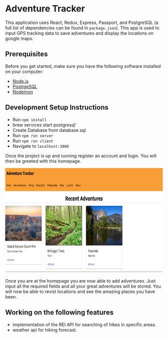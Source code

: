 # Adventure Tracker
This application uses React, Redux, Express, Passport, and PostgreSQL (a full list of dependencies can be found in `package.json`). This app is used to input GPS tracking data to save adventures and display the locations on google maps. 

## Prerequisites

Before you get started, make sure you have the following software installed on your computer:

- [Node.js](https://nodejs.org/en/)
- [PostrgeSQL](https://www.postgresql.org/)
- [Nodemon](https://nodemon.io/)




## Development Setup Instructions

* Run `npm install`
* brew services start postgresql`
* Create Database from database.sql
* Run `npm run server`
* Run `npm run client`
* Navigate to `localhost:3000`


Once the project is up and running register an account and login. You will then be greeted with this homepage. 


![comments](wireframes/AdventureTracker2.png)

Once you are at the homepage you are now able to add adventures. Just input all the required fields and all your great adventures will be stored. You will now be able to revist locations and see the amazing places you have been. 


## Working on the following features

* implementation of the REI API for searching of hikes in specific areas. 
* weather api for hiking forecast. 










